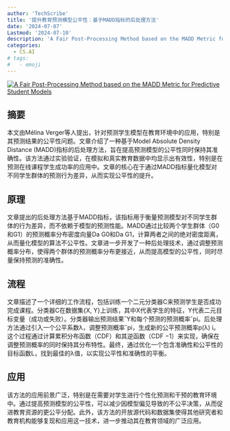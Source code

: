 ```yaml
---
author: 'TechScribe'
title: '提升教育预测模型公平性：基于MADD指标的后处理方法'
date: '2024-07-07'
Lastmod: '2024-07-10'
description: 'A Fair Post-Processing Method based on the MADD Metric for Predictive Student Models'
categories:
  - CS.AI
# tags:
#   - emoji
---
```


[![A Fair Post-Processing Method based on the MADD Metric for Predictive Student Models](https://arxiv-research-1301205113.cos.ap-guangzhou.myqcloud.com/images/2407.05398v1.pdf_0.jpg)](https://arxiv.org/abs/2407.05398v1)

## 摘要

本文由Mélina Verger等人提出，针对预测学生模型在教育环境中的应用，特别是其预测结果的公平性问题。文章介绍了一种基于Model Absolute Density Distance (MADD)指标的后处理方法，旨在提高预测模型的公平性同时保持其准确性。该方法通过实验验证，在模拟和真实教育数据中均显示出有效性，特别是在预测在线课程学生成功率的应用中。文章的核心在于通过MADD指标量化模型对不同学生群体的预测行为差异，从而实现公平性的提升。<!--more-->

## 原理

文章提出的后处理方法基于MADD指标，该指标用于衡量预测模型对不同学生群体的行为差异，而不依赖于模型的预测性能。MADD通过比较两个学生群体（G0和G1）的预测概率分布密度向量Da G0和Da G1，计算两者之间的绝对密度距离，从而量化模型的算法不公平性。文章进一步开发了一种后处理技术，通过调整预测概率分布，使得两个群体的预测概率分布更接近，从而提高模型的公平性，同时尽量保持预测的准确性。

## 流程

文章描述了一个详细的工作流程，包括训练一个二元分类器C来预测学生是否成功完成课程。分类器C在数据集{X, Y}上训练，其中X代表学生的特征，Y代表二元目标变量（成功或失败）。分类器输出预测结果ˆY和每个预测的预测概率ˆpi。后处理方法通过引入一个公平系数λ，调整预测概率ˆpi，生成新的公平预测概率p(λ) i。这个过程通过计算累积分布函数（CDF）和其逆函数（CDF −1）来实现，确保在调整预测概率的同时保持其分布特性。最终，通过优化一个包含准确性和公平性的目标函数L，找到最佳的λ值，以实现公平性和准确性的平衡。

## 应用

该方法的应用前景广泛，特别是在需要对学生进行个性化预测和干预的教育环境中。通过提高预测模型的公平性，可以减少因模型偏见导致的不公平决策，从而促进教育资源的更公平分配。此外，该方法的开放源代码和数据集使得其他研究者和教育机构能够复现和应用这一技术，进一步推动其在教育领域的广泛应用。